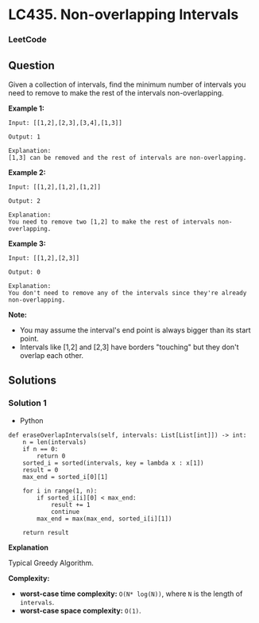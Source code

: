 # LC435. Non-overlapping Intervals

### LeetCode

## Question

Given a collection of intervals, find the minimum number of intervals you need to remove to make the rest of the intervals non-overlapping.

**Example 1:**
```
Input: [[1,2],[2,3],[3,4],[1,3]]

Output: 1

Explanation: 
[1,3] can be removed and the rest of intervals are non-overlapping.
```
**Example 2:**
```
Input: [[1,2],[1,2],[1,2]]

Output: 2

Explanation: 
You need to remove two [1,2] to make the rest of intervals non-overlapping.
```

**Example 3:**
```
Input: [[1,2],[2,3]]

Output: 0

Explanation: 
You don't need to remove any of the intervals since they're already non-overlapping.
``` 

**Note:**

* You may assume the interval's end point is always bigger than its start point.
* Intervals like [1,2] and [2,3] have borders "touching" but they don't overlap each other.

## Solutions

### Solution 1

* Python
```
def eraseOverlapIntervals(self, intervals: List[List[int]]) -> int:
    n = len(intervals)
    if n == 0:
        return 0
    sorted_i = sorted(intervals, key = lambda x : x[1])
    result = 0
    max_end = sorted_i[0][1]
    
    for i in range(1, n):
        if sorted_i[i][0] < max_end:
            result += 1
            continue
        max_end = max(max_end, sorted_i[i][1])
        
    return result
```

**Explanation**

Typical Greedy Algorithm.

**Complexity:**

* **worst-case time complexity:** `O(N* log(N))`, where `N` is the length of `intervals`.
* **worst-case space complexity:** `O(1)`.
